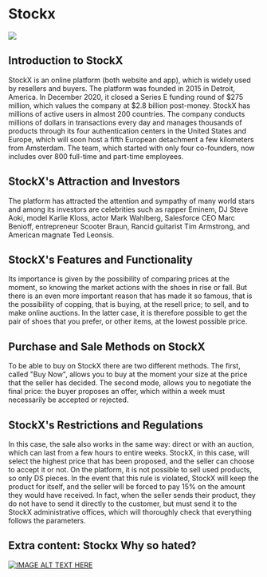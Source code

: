 # Stockx
![](https://cdn.discordapp.com/attachments/633947157673672714/1067100799202775101/stockx.png)
## Introduction to StockX
StockX is an online platform (both website and app), which is widely used by resellers and buyers. The platform was founded in 2015 in Detroit, America. In December 2020, it closed a Series E funding round of $275 million, which values the company at $2.8 billion post-money. StockX has millions of active users in almost 200 countries. The company conducts millions of dollars in transactions every day and manages thousands of products through its four authentication centers in the United States and Europe, which will soon host a fifth European detachment a few kilometers from Amsterdam. The team, which started with only four co-founders, now includes over 800 full-time and part-time employees.

## StockX's Attraction and Investors
The platform has attracted the attention and sympathy of many world stars and among its investors are celebrities such as rapper Eminem, DJ Steve Aoki, model Karlie Kloss, actor Mark Wahlberg, Salesforce CEO Marc Benioff, entrepreneur Scooter Braun, Rancid guitarist Tim Armstrong, and American magnate Ted Leonsis.

## StockX's Features and Functionality
Its importance is given by the possibility of comparing prices at the moment, so knowing the market actions with the shoes in rise or fall. But there is an even more important reason that has made it so famous, that is the possibility of copping, that is buying, at the resell price; to sell, and to make online auctions. In the latter case, it is therefore possible to get the pair of shoes that you prefer, or other items, at the lowest possible price.

## Purchase and Sale Methods on StockX
To be able to buy on StockX there are two different methods. The first, called "Buy Now", allows you to buy at the moment your size at the price that the seller has decided. The second mode, allows you to negotiate the final price: the buyer proposes an offer, which within a week must necessarily be accepted or rejected.

## StockX's Restrictions and Regulations
In this case, the sale also works in the same way: direct or with an auction, which can last from a few hours to entire weeks. StockX, in this case, will select the highest price that has been proposed, and the seller can choose to accept it or not. On the platform, it is not possible to sell used products, so only DS pieces. In the event that this rule is violated, StockX will keep the product for itself, and the seller will be forced to pay 15% on the amount they would have received. In fact, when the seller sends their product, they do not have to send it directly to the customer, but must send it to the StockX administrative offices, which will thoroughly check that everything follows the parameters.

## Extra content: Stockx Why so hated?
[![IMAGE ALT TEXT HERE](https://img.youtube.com/vi/XcdmptyNgjA/0.jpg)](https://www.youtube.com/watch?v=XcdmptyNgjA)
